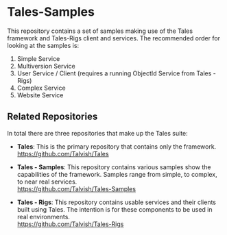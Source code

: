 Tales-Samples
=============

This repository contains a set of samples making use of the Tales framework and Tales-Rigs client and services. The recommended order for looking at the samples is:

<ol>
<li>Simple Service</li>
<li>Multiversion Service</li>
<li>User Service / Client (requires a running ObjectId Service from Tales - Rigs)</li>
<li>Complex Service</li>
<li>Website Service</li>
</ol>

Related Repositories
--------------------

In total there are three repositories that make up the Tales suite:

* <b>Tales</b>: This is the primary repository that contains only the framework.<br>
https://github.com/Talvish/Tales

* <b>Tales - Samples</b>: This repository contains various samples show the capabilities of the framework. Samples range from simple, to complex, to near real services. <br>
https://github.com/Talvish/Tales-Samples

* <b>Tales - Rigs</b>: This repository contains usable services and their clients built using Tales. The intention is for these components to be used in real environments.<br>
https://github.com/Talvish/Tales-Rigs